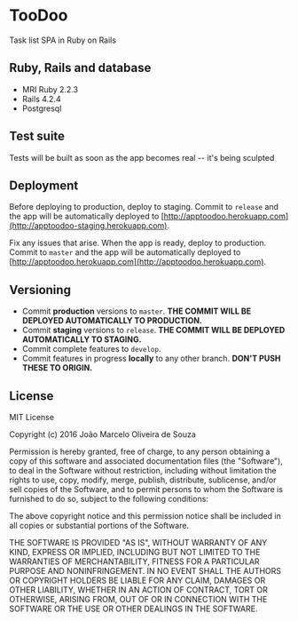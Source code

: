 TooDoo
===

Task list SPA in Ruby on Rails

Ruby, Rails and database
---

* MRI Ruby 2.2.3
* Rails 4.2.4
* Postgresql

Test suite
---

Tests will be built as soon as the app becomes real -- it's being sculpted

Deployment
---

Before deploying to production, deploy to staging. Commit to `release` and the app will be automatically deployed to [http://apptoodoo.herokuapp.com](http://apptoodoo-staging.herokuapp.com).

Fix any issues that arise. When the app is ready, deploy to production. Commit to `master` and the app will be automatically deployed to [http://apptoodoo.herokuapp.com](http://apptoodoo.herokuapp.com).

Versioning
---

* Commit **production** versions to `master`. **THE COMMIT WILL BE DEPLOYED AUTOMATICALLY TO PRODUCTION.**
* Commit **staging** versions to `release`. **THE COMMIT WILL BE DEPLOYED AUTOMATICALLY TO STAGING.**
* Commit complete features to `develop`.
* Commit features in progress **locally** to any other branch. **DON'T PUSH THESE TO ORIGIN.**

License
---

MIT License

Copyright (c) 2016 João Marcelo Oliveira de Souza

Permission is hereby granted, free of charge, to any person obtaining a copy
of this software and associated documentation files (the "Software"), to deal
in the Software without restriction, including without limitation the rights
to use, copy, modify, merge, publish, distribute, sublicense, and/or sell
copies of the Software, and to permit persons to whom the Software is
furnished to do so, subject to the following conditions:

The above copyright notice and this permission notice shall be included in all
copies or substantial portions of the Software.

THE SOFTWARE IS PROVIDED "AS IS", WITHOUT WARRANTY OF ANY KIND, EXPRESS OR
IMPLIED, INCLUDING BUT NOT LIMITED TO THE WARRANTIES OF MERCHANTABILITY,
FITNESS FOR A PARTICULAR PURPOSE AND NONINFRINGEMENT. IN NO EVENT SHALL THE
AUTHORS OR COPYRIGHT HOLDERS BE LIABLE FOR ANY CLAIM, DAMAGES OR OTHER
LIABILITY, WHETHER IN AN ACTION OF CONTRACT, TORT OR OTHERWISE, ARISING FROM,
OUT OF OR IN CONNECTION WITH THE SOFTWARE OR THE USE OR OTHER DEALINGS IN THE
SOFTWARE.